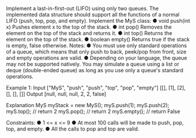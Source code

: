 Implement a last-in-first-out (LIFO) using only two queues. The implemented data structure should support all the functions of a normal LIFO (push, top, pop, and empty).
Implement the MyS class:
●	void push(int x) Pushes element x to the top of the stack.
●	int pop() Removes the element on the top of the stack and returns it.
●	int top() Returns the element on the top of the stack.
●	boolean empty() Returns true if the stack is empty, false otherwise.
Notes:
●	You must use only standard operations of a queue, which means that only push to back, peek/pop from front, size and empty operations are valid.
●	Depending on your language, the queue may not be supported natively. You may simulate a queue using a list or deque (double-ended queue) as long as you use only a queue's standard operations.
 
Example 1:
Input
["MyS", "push", "push", "top", "pop", "empty"]
[[], [1], [2], [], [], []]
Output
[null, null, null, 2, 2, false]

Explanation
MyS myStack = new MyS();
myS.push(1);
myS.push(2);
myS.top(); // return 2
myS.pop(); // return 2
myS.empty(); // return False

 
Constraints:
●	1 <= x <= 9
●	At most 100 calls will be made to push, pop, top, and empty.
●	All the calls to pop and top are valid.
